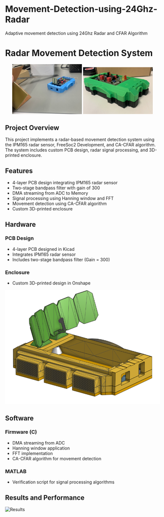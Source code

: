 # Movement-Detection-using-24Ghz-Radar
Adaptive movement detection using 24Ghz Radar and CFAR Algorithm


# Radar Movement Detection System
<p align="center">
  <img src="./docs/fig/top.jpg" width="45%" alt="Top View">
    <img src="./docs/fig/bot.jpg" width="45%" alt="Top View">

</p>


## Project Overview
This project implements a radar-based movement detection system using the IPM165 radar sensor, FreeSoc2 Development, and CA-CFAR algorithm. The system includes custom PCB design, radar signal processing, and 3D-printed enclosure.

## Features
- 4-layer PCB design integrating IPM165 radar sensor
- Two-stage bandpass filter with gain of 300
- DMA streaming from ADC to Memory
- Signal processing using Hanning window and FFT
- Movement detection using CA-CFAR algorithm
- Custom 3D-printed enclosure

## Hardware
### PCB Design
- 4-layer PCB designed in Kicad
- Integrates IPM165 radar sensor
- Includes two-stage bandpass filter (Gain = 300)


### Enclosure
- Custom 3D-printed design in Onshape

![Enclosure](./docs/fig/enclosure.png)

## Software
### Firmware (C)
- DMA streaming from ADC
- Hanning window application
- FFT implementation
- CA-CFAR algorithm for movement detection

### MATLAB
- Verification script for signal processing algorithms


## Results and Performance
![Results](./docs/fig/results.png)

